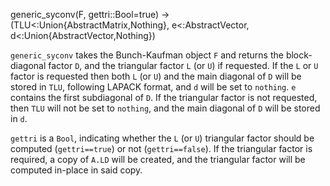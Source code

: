 generic_syconv(F, gettri::Bool=true) -> (TLU<:Union{AbstractMatrix,Nothing}, e<:AbstractVector,     d<:Union{AbstractVector,Nothing})

`generic_syconv` takes the Bunch-Kaufman object `F` and returns the block-diagonal factor `D`, and the triangular factor `L` (or `U`) if requested. If the `L` or `U` factor is requested then both `L` (or `U`) and the main diagonal of `D` will be stored in `TLU`, following LAPACK format, and `d` will be set to `nothing`. `e` contains the first subdiagonal of `D`. If the triangular factor is not requested, then `TLU` will not be set to `nothing`, and the main diagonal of `D` will be stored in `d`.

`gettri` is a `Bool`, indicating whether the `L` (or `U`) triangular factor should be computed (`gettri==true`) or not (`gettri==false`). If the triangular factor is required, a copy of `A.LD` will be created, and the triangular factor will be computed in-place in said copy.
